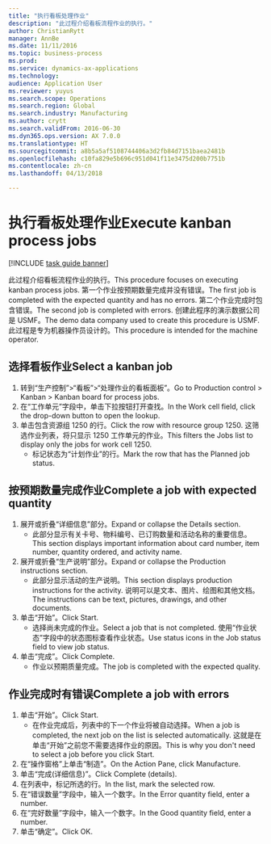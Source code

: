 ```yaml
--- 
title: "执行看板处理作业"
description: "此过程介绍看板流程作业的执行。"
author: ChristianRytt
manager: AnnBe
ms.date: 11/11/2016
ms.topic: business-process
ms.prod: 
ms.service: dynamics-ax-applications
ms.technology: 
audience: Application User
ms.reviewer: yuyus
ms.search.scope: Operations
ms.search.region: Global
ms.search.industry: Manufacturing
ms.author: crytt
ms.search.validFrom: 2016-06-30
ms.dyn365.ops.version: AX 7.0.0
ms.translationtype: HT
ms.sourcegitcommit: a8b5a5af5108744406a3d2fb84d7151baea2481b
ms.openlocfilehash: c10fa829e5b696c951d041f11e3475d200b7751b
ms.contentlocale: zh-cn
ms.lasthandoff: 04/13/2018

---
```

# <a name="execute-kanban-process-jobs"></a><span data-ttu-id="61d11-103">执行看板处理作业</span><span class="sxs-lookup"><span data-stu-id="61d11-103">Execute kanban process jobs</span></span>

[!INCLUDE [task guide banner](../../includes/task-guide-banner.md)]

<span data-ttu-id="61d11-104">此过程介绍看板流程作业的执行。</span><span class="sxs-lookup"><span data-stu-id="61d11-104">This procedure focuses on executing kanban process jobs.</span></span> <span data-ttu-id="61d11-105">第一个作业按预期数量完成并没有错误。</span><span class="sxs-lookup"><span data-stu-id="61d11-105">The first job is completed with the expected quantity and has no errors.</span></span> <span data-ttu-id="61d11-106">第二个作业完成时包含错误。</span><span class="sxs-lookup"><span data-stu-id="61d11-106">The second job is completed with errors.</span></span> <span data-ttu-id="61d11-107">创建此程序的演示数据公司是 USMF。</span><span class="sxs-lookup"><span data-stu-id="61d11-107">The demo data company used to create this procedure is USMF.</span></span> <span data-ttu-id="61d11-108">此过程是专为机器操作员设计的。</span><span class="sxs-lookup"><span data-stu-id="61d11-108">This procedure is intended for the machine operator.</span></span>


## <a name="select-a-kanban-job"></a><span data-ttu-id="61d11-109">选择看板作业</span><span class="sxs-lookup"><span data-stu-id="61d11-109">Select a kanban job</span></span>
1. <span data-ttu-id="61d11-110">转到“生产控制”>“看板”>“处理作业的看板面板”。</span><span class="sxs-lookup"><span data-stu-id="61d11-110">Go to Production control > Kanban > Kanban board for process jobs.</span></span>
2. <span data-ttu-id="61d11-111">在“工作单元”字段中，单击下拉按钮打开查找。</span><span class="sxs-lookup"><span data-stu-id="61d11-111">In the Work cell field, click the drop-down button to open the lookup.</span></span>
3. <span data-ttu-id="61d11-112">单击包含资源组 1250 的行。</span><span class="sxs-lookup"><span data-stu-id="61d11-112">Click the row with resource group 1250.</span></span> <span data-ttu-id="61d11-113">这筛选作业列表，将只显示 1250 工作单元的作业。</span><span class="sxs-lookup"><span data-stu-id="61d11-113">This filters the Jobs list to display only the jobs for work cell 1250.</span></span>
    * <span data-ttu-id="61d11-114">标记状态为“计划作业”的行。</span><span class="sxs-lookup"><span data-stu-id="61d11-114">Mark the row that has the Planned job status.</span></span>  

## <a name="complete-a-job-with-expected-quantity"></a><span data-ttu-id="61d11-115">按预期数量完成作业</span><span class="sxs-lookup"><span data-stu-id="61d11-115">Complete a job with expected quantity</span></span>
1. <span data-ttu-id="61d11-116">展开或折叠“详细信息”部分。</span><span class="sxs-lookup"><span data-stu-id="61d11-116">Expand or collapse the Details section.</span></span>
    * <span data-ttu-id="61d11-117">此部分显示有关卡号、物料编号、已订购数量和活动名称的重要信息。</span><span class="sxs-lookup"><span data-stu-id="61d11-117">This section displays important information about card number, item number, quantity ordered, and activity name.</span></span>  
2. <span data-ttu-id="61d11-118">展开或折叠“生产说明”部分。</span><span class="sxs-lookup"><span data-stu-id="61d11-118">Expand or collapse the Production instructions section.</span></span>
    * <span data-ttu-id="61d11-119">此部分显示活动的生产说明。</span><span class="sxs-lookup"><span data-stu-id="61d11-119">This section displays production instructions for the activity.</span></span> <span data-ttu-id="61d11-120">说明可以是文本、图片、绘图和其他文档。</span><span class="sxs-lookup"><span data-stu-id="61d11-120">The instructions can be text, pictures, drawings, and other documents.</span></span>  
3. <span data-ttu-id="61d11-121">单击“开始”。</span><span class="sxs-lookup"><span data-stu-id="61d11-121">Click Start.</span></span>
    * <span data-ttu-id="61d11-122">选择尚未完成的作业。</span><span class="sxs-lookup"><span data-stu-id="61d11-122">Select a job that is not completed.</span></span> <span data-ttu-id="61d11-123">使用“作业状态”字段中的状态图标查看作业状态。</span><span class="sxs-lookup"><span data-stu-id="61d11-123">Use status icons in the Job status field to view job status.</span></span>      
4. <span data-ttu-id="61d11-124">单击“完成”。</span><span class="sxs-lookup"><span data-stu-id="61d11-124">Click Complete.</span></span>
    * <span data-ttu-id="61d11-125">作业以预期质量完成。</span><span class="sxs-lookup"><span data-stu-id="61d11-125">The job is completed with the expected quality.</span></span>  

## <a name="complete-a-job-with-errors"></a><span data-ttu-id="61d11-126">作业完成时有错误</span><span class="sxs-lookup"><span data-stu-id="61d11-126">Complete a job with errors</span></span>
1. <span data-ttu-id="61d11-127">单击“开始”。</span><span class="sxs-lookup"><span data-stu-id="61d11-127">Click Start.</span></span>
    * <span data-ttu-id="61d11-128">在作业完成后，列表中的下一个作业将被自动选择。</span><span class="sxs-lookup"><span data-stu-id="61d11-128">When a job is completed, the next job on the list is selected automatically.</span></span> <span data-ttu-id="61d11-129">这就是在单击“开始”之前您不需要选择作业的原因。</span><span class="sxs-lookup"><span data-stu-id="61d11-129">This is why you don't need to select a job before you click Start.</span></span>  
2. <span data-ttu-id="61d11-130">在“操作窗格”上单击“制造”。</span><span class="sxs-lookup"><span data-stu-id="61d11-130">On the Action Pane, click Manufacture.</span></span>
3. <span data-ttu-id="61d11-131">单击“完成(详细信息)”。</span><span class="sxs-lookup"><span data-stu-id="61d11-131">Click Complete (details).</span></span>
4. <span data-ttu-id="61d11-132">在列表中，标记所选的行。</span><span class="sxs-lookup"><span data-stu-id="61d11-132">In the list, mark the selected row.</span></span>
5. <span data-ttu-id="61d11-133">在“错误数量”字段中，输入一个数字。</span><span class="sxs-lookup"><span data-stu-id="61d11-133">In the Error quantity field, enter a number.</span></span>
6. <span data-ttu-id="61d11-134">在“完好数量”字段中，输入一个数字。</span><span class="sxs-lookup"><span data-stu-id="61d11-134">In the Good quantity field, enter a number.</span></span>
7. <span data-ttu-id="61d11-135">单击“确定”。</span><span class="sxs-lookup"><span data-stu-id="61d11-135">Click OK.</span></span>


